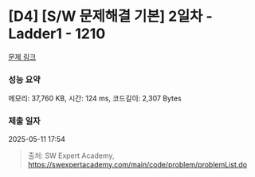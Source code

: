 # [D4] [S/W 문제해결 기본] 2일차 - Ladder1 - 1210 

[문제 링크](https://swexpertacademy.com/main/code/problem/problemDetail.do?contestProbId=AV14ABYKADACFAYh) 

### 성능 요약

메모리: 37,760 KB, 시간: 124 ms, 코드길이: 2,307 Bytes

### 제출 일자

2025-05-11 17:54



> 출처: SW Expert Academy, https://swexpertacademy.com/main/code/problem/problemList.do